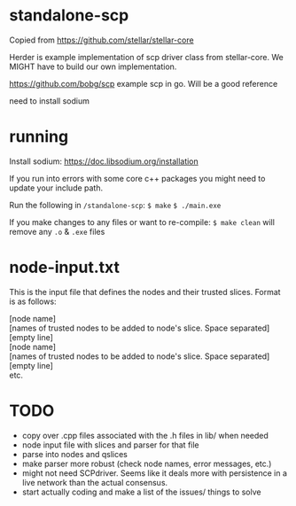 # standalone-scp
Copied from https://github.com/stellar/stellar-core

Herder is example implementation of scp driver class from stellar-core.  We MIGHT have to build our own implementation.

https://github.com/bobg/scp
example scp in go.  Will be a good reference

need to install sodium

# running
Install sodium: https://doc.libsodium.org/installation

If you run into errors with some core c++ packages you might need to update your include path.

Run the following in `/standalone-scp`:
`$ make`
`$ ./main.exe`

If you make changes to any files or want to re-compile:
`$ make clean` will remove any `.o` & `.exe` files

# node-input.txt
This is the input file that defines the nodes and their trusted slices.
Format is as follows:

[node name]<br />
[names of trusted nodes to be added to node's slice.  Space separated]<br />
[empty line]<br />
[node name]<br />
[names of trusted nodes to be added to node's slice.  Space separated]<br />
[empty line]<br />
etc.

# TODO
 - copy over .cpp files associated with the .h files in lib/ when needed
 - node input file with slices and parser for that file
 - parse into nodes and qslices
 - make parser more robust (check node names, error messages, etc.)
 - might not need SCPdriver.  Seems like it deals more with persistence in a live network than the actual consensus.
 - start actually coding and make a list of the issues/ things to solve